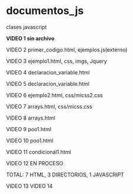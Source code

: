 # documentos_js
clases javascript

<b>VIDEO 1 sin archivo</b>

VIDEO 2 primer_codigo.html, ejemplos.js(externo)

VIDEO 3 ejemplo1.html, css, imgs, Jquery

VIDEO 4 declaracion_variable.html

VIDEO 5 declaracion_variable.html

VIDEO 6 ejemplo2.html, css/micss2.css

VIDEO 7 arrays.html, css/micss.css

VIDEO 8 arrays.html

VIDEO 9 poo1.html

VIDEO 10 poo1.html

VIDEO 11 condicional1.html

VIDEO 12 EN PROCESO

TOTAL: 7 HTML, 3 DIRECTORIOS, 1 JAVASCRIPT

VIDEO 13
VIDEO 14
